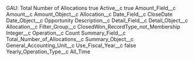 <?xml version="1.0" encoding="UTF-8"?>
<CustomMetadata xmlns="http://soap.sforce.com/2006/04/metadata" xmlns:xsi="http://www.w3.org/2001/XMLSchema-instance" xmlns:xsd="http://www.w3.org/2001/XMLSchema">
    <label>GAU: Total Number of Allocations</label>
    <protected>true</protected>
    <values>
        <field>Active__c</field>
        <value xsi:type="xsd:boolean">true</value>
    </values>
    <values>
        <field>Amount_Field__c</field>
        <value xsi:type="xsd:string">Amount__c</value>
    </values>
    <values>
        <field>Amount_Object__c</field>
        <value xsi:type="xsd:string">Allocation__c</value>
    </values>
    <values>
        <field>Date_Field__c</field>
        <value xsi:type="xsd:string">CloseDate</value>
    </values>
    <values>
        <field>Date_Object__c</field>
        <value xsi:type="xsd:string">Opportunity</value>
    </values>
    <values>
        <field>Description__c</field>
        <value xsi:nil="true"/>
    </values>
    <values>
        <field>Detail_Field__c</field>
        <value xsi:nil="true"/>
    </values>
    <values>
        <field>Detail_Object__c</field>
        <value xsi:type="xsd:string">Allocation__c</value>
    </values>
    <values>
        <field>Filter_Group__c</field>
        <value xsi:type="xsd:string">ClosedWon_RecordType_not_Membership</value>
    </values>
    <values>
        <field>Integer__c</field>
        <value xsi:nil="true"/>
    </values>
    <values>
        <field>Operation__c</field>
        <value xsi:type="xsd:string">Count</value>
    </values>
    <values>
        <field>Summary_Field__c</field>
        <value xsi:type="xsd:string">Total_Number_of_Allocations__c</value>
    </values>
    <values>
        <field>Summary_Object__c</field>
        <value xsi:type="xsd:string">General_Accounting_Unit__c</value>
    </values>
    <values>
        <field>Use_Fiscal_Year__c</field>
        <value xsi:type="xsd:boolean">false</value>
    </values>
    <values>
        <field>Yearly_Operation_Type__c</field>
        <value xsi:type="xsd:string">All_Time</value>
    </values>
</CustomMetadata>
